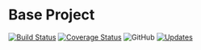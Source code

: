 Base Project
============
[![Build Status](https://travis-ci.org/NekoTashi/base-project.svg?branch=master)](https://travis-ci.org/NekoTashi/base-project)
[![Coverage Status](https://coveralls.io/repos/github/NekoTashi/base-project/badge.svg?branch=master)](https://coveralls.io/github/NekoTashi/base-project?branch=master)
![GitHub](https://img.shields.io/github/license/mashape/apistatus.svg)
[![Updates](https://pyup.io/repos/github/NekoTashi/base-project/shield.svg)](https://pyup.io/repos/github/NekoTashi/base-project/)
